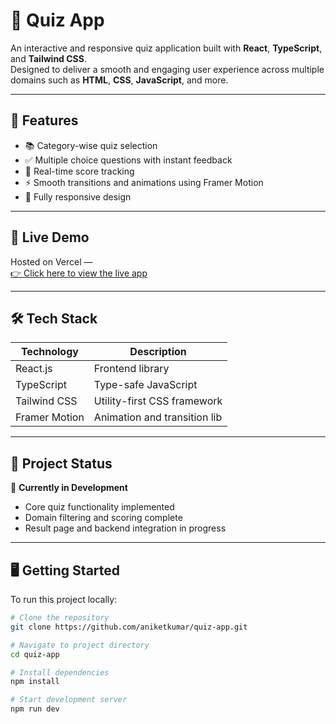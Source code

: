 # 🎯 Quiz App

An interactive and responsive quiz application built with **React**, **TypeScript**, and **Tailwind CSS**.  
Designed to deliver a smooth and engaging user experience across multiple domains such as **HTML**, **CSS**, **JavaScript**, and more.

---

## 🚀 Features

- 📚 Category-wise quiz selection
- ✅ Multiple choice questions with instant feedback
- 🧠 Real-time score tracking
- ⚡ Smooth transitions and animations using Framer Motion
- 📱 Fully responsive design

---

## 🔗 Live Demo

Hosted on Vercel —  
[👉 Click here to view the live app](https://quiz-app-one-omega-83.vercel.app/)

---

## 🛠 Tech Stack

| Technology     | Description                    |
|----------------|--------------------------------|
| React.js       | Frontend library               |
| TypeScript     | Type-safe JavaScript           |
| Tailwind CSS   | Utility-first CSS framework    |
| Framer Motion  | Animation and transition lib   |

---

## 📂 Project Status

🚧 **Currently in Development**  
- Core quiz functionality implemented  
- Domain filtering and scoring complete  
- Result page and backend integration in progress

---

## 🖥️ Getting Started

To run this project locally:

```bash
# Clone the repository
git clone https://github.com/aniketkumar/quiz-app.git

# Navigate to project directory
cd quiz-app

# Install dependencies
npm install

# Start development server
npm run dev
